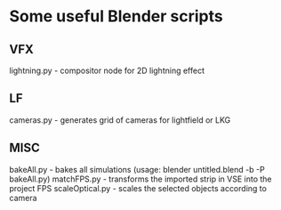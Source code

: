 # Some useful Blender scripts

## VFX
lightning.py - compositor node for 2D lightning effect

## LF
cameras.py - generates grid of cameras for lightfield or LKG

## MISC
bakeAll.py - bakes all simulations (usage: blender untitled.blend -b -P bakeAll.py)
matchFPS.py - transforms the imported strip in VSE into the project FPS
scaleOptical.py - scales the selected objects according to camera
